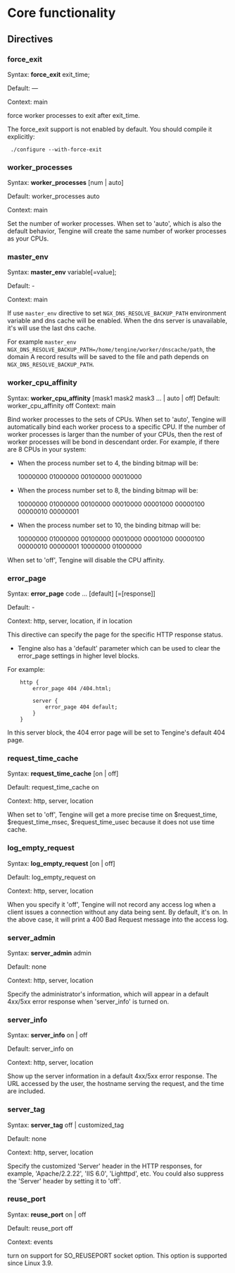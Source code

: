 # Core functionality


## Directives

### force_exit

Syntax: **force_exit** exit_time;

Default: —

Context: main

force worker processes to exit after exit_time.

The force_exit support is not enabled by default. You should compile it explicitly:

```
 ./configure --with-force-exit
```


### worker_processes

Syntax: **worker_processes** [num | auto]

Default: worker_processes auto

Context: main

Set the number of worker processes.
When set to 'auto', which is also the default behavior, Tengine will create the same number of worker processes as your CPUs.


### master_env

Syntax: **master_env** variable[=value];

Default: -

Context: main

If use `master_env` directive to set `NGX_DNS_RESOLVE_BACKUP_PATH` environment variable and dns cache will be enabled.
When the dns server is unavailable, it's will use the last dns cache.

For example `master_env NGX_DNS_RESOLVE_BACKUP_PATH=/home/tengine/worker/dnscache/path`, the domain A record results will be saved to the file and path depends on  `NGX_DNS_RESOLVE_BACKUP_PATH`.

### worker_cpu_affinity

Syntax: **worker_cpu_affinity** [mask1 mask2 mask3 ... | auto | off]
Default: worker_cpu_affinity off
Context: main

Bind worker processes to the sets of CPUs.
When set to 'auto', Tengine will automatically bind each worker process to a specific CPU. If the number of worker processes is larger than the number of your CPUs, then the rest of worker processes will be bond in descendant order. For example, if there are 8 CPUs in your system: 

*   When the process number set to 4, the binding bitmap will be:

    10000000 01000000 00100000 00010000
*   When the process number set to 8, the binding bitmap will be:

    10000000 01000000 00100000 00010000 00001000 00000100 00000010 00000001
*   When the process number set to 10, the binding bitmap will be:

    10000000 01000000 00100000 00010000 00001000 00000100 00000010 00000001 10000000 01000000

When set to 'off', Tengine will disable the CPU affinity.


### error_page

Syntax: **error_page** code ... [default] [=[response]]

Default: -

Context: http, server, location, if in location

This directive can specify the page for the specific HTTP response status.

*   Tengine also has a 'default' parameter which can be used to clear the error_page settings in higher level blocks.

For example:

```
    http {
        error_page 404 /404.html;

        server {
            error_page 404 default;
        }
    }
```

In this server block, the 404 error page will be set to Tengine's default 404 page. 


### request_time_cache

Syntax: **request_time_cache** [on | off]

Default: request_time_cache on

Context: http, server, location

When set to 'off', Tengine will get a more precise time on $request_time, $request_time_msec, $request_time_usec because it does not use time cache.


### log_empty_request

Syntax: **log_empty_request** [on | off]

Default: log_empty_request on

Context: http, server, location

When you specify it 'off', Tengine will not record any access log when a client issues a connection without any data being sent.
By default, it's on. In the above case, it will print a 400 Bad Request message into the access log.


### server_admin

Syntax: **server_admin** admin

Default: none

Context: http, server, location

Specify the administrator's information, which will appear in a default 4xx/5xx error response when 'server_info' is turned on.


### server_info

Syntax: **server_info** on | off 

Default: server_info on

Context: http, server, location

Show up the server information in a default 4xx/5xx error response. The URL accessed by the user, the hostname serving the request, and the time are included.


### server_tag

Syntax: **server_tag** off | customized_tag 

Default: none

Context: http, server, location

Specify the customized 'Server' header in the HTTP responses, for example, 'Apache/2.2.22', 'IIS 6.0', 'Lighttpd', etc. You could also suppress the 'Server' header by setting it to 'off'.


### reuse_port

Syntax: **reuse_port** on |  off

Default: reuse_port off

Context: events

turn on support for SO_REUSEPORT socket option. This option is supported since Linux 3.9.
